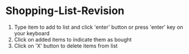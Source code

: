 # Shopping-List-Revision
1. Type item to add to list and click 'enter' button or press 'enter' key on your keyboard
2. Click on added items to indicate them as bought
3. Click on 'X' button to delete items from list
